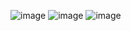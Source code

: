 ![image](https://user-images.githubusercontent.com/87464794/222944490-4bc1a7a3-1e89-4c32-bb90-0c733e771d61.png)
![image](https://user-images.githubusercontent.com/87464794/222944506-78d6bd1d-6f87-45b5-9402-d527f4267df8.png)
![image](https://user-images.githubusercontent.com/87464794/222944493-38646cc0-53d8-4524-89b3-7662a5b3dbc8.png)
